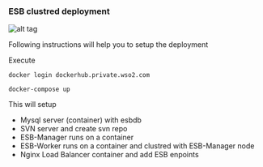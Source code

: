 ### ESB clustred deployment ###

![alt tag](https://docs.wso2.com/download/attachments/47525837/ClusterESB.png)

Following instructions will help you to setup the deployment

 Execute 
 
 ``` docker login dockerhub.private.wso2.com ```
 
 ```docker-compose up```

This will setup 

* Mysql server (container) with esbdb
* SVN server and create svn repo
* ESB-Manager runs on a container
* ESB-Worker runs on a container and clustred with ESB-Manager node
* Nginx Load Balancer container and add ESB enpoints


